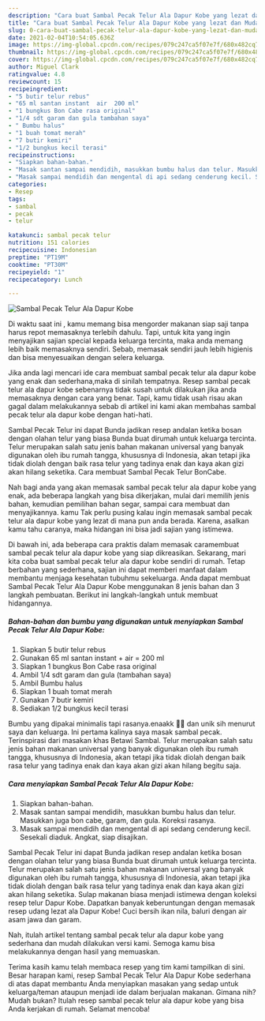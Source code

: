 ```yaml
---
description: "Cara buat Sambal Pecak Telur Ala Dapur Kobe yang lezat dan Mudah Dibuat"
title: "Cara buat Sambal Pecak Telur Ala Dapur Kobe yang lezat dan Mudah Dibuat"
slug: 0-cara-buat-sambal-pecak-telur-ala-dapur-kobe-yang-lezat-dan-mudah-dibuat
date: 2021-02-04T10:54:05.636Z
image: https://img-global.cpcdn.com/recipes/079c247ca5f07e7f/680x482cq70/sambal-pecak-telur-ala-dapur-kobe-foto-resep-utama.jpg
thumbnail: https://img-global.cpcdn.com/recipes/079c247ca5f07e7f/680x482cq70/sambal-pecak-telur-ala-dapur-kobe-foto-resep-utama.jpg
cover: https://img-global.cpcdn.com/recipes/079c247ca5f07e7f/680x482cq70/sambal-pecak-telur-ala-dapur-kobe-foto-resep-utama.jpg
author: Miguel Clark
ratingvalue: 4.8
reviewcount: 15
recipeingredient:
- "5 butir telur rebus"
- "65 ml santan instant  air  200 ml"
- "1 bungkus Bon Cabe rasa original"
- "1/4 sdt garam dan gula tambahan saya"
- " Bumbu halus"
- "1 buah tomat merah"
- "7 butir kemiri"
- "1/2 bungkus kecil terasi"
recipeinstructions:
- "Siapkan bahan-bahan."
- "Masak santan sampai mendidih, masukkan bumbu halus dan telur. Masukkan juga bon cabe, garam, dan gula. Koreksi rasanya."
- "Masak sampai mendidih dan mengental di api sedang cenderung kecil. Sesekali diaduk. Angkat, siap disajikan."
categories:
- Resep
tags:
- sambal
- pecak
- telur

katakunci: sambal pecak telur 
nutrition: 151 calories
recipecuisine: Indonesian
preptime: "PT19M"
cooktime: "PT30M"
recipeyield: "1"
recipecategory: Lunch

---
```



![Sambal Pecak Telur Ala Dapur Kobe](https://img-global.cpcdn.com/recipes/079c247ca5f07e7f/680x482cq70/sambal-pecak-telur-ala-dapur-kobe-foto-resep-utama.jpg)

Di waktu  saat ini , kamu memang bisa mengorder makanan siap saji tanpa harus repot memasaknya terlebih dahulu. Tapi, untuk kita yang ingin menyajikan sajian special kepada keluarga tercinta, maka anda memang lebih baik memasaknya sendiri. Sebab, memasak sendiri jauh lebih higienis dan bisa menyesuaikan dengan selera keluarga.

Jika anda lagi mencari ide cara membuat sambal pecak telur ala dapur kobe yang enak dan sederhana,maka di sinilah tempatnya. Resep sambal pecak telur ala dapur kobe  sebenarnya tidak susah untuk dilakukan jika anda memasaknya dengan cara yang benar. Tapi, kamu tidak usah risau akan gagal dalam melakukannya 
sebab di artikel ini kami akan membahas sambal pecak telur ala dapur kobe dengan hati-hati.  

Sambal Pecak Telur ini dapat Bunda jadikan resep andalan ketika bosan dengan olahan telur yang biasa Bunda buat dirumah untuk keluarga tercinta. Telur merupakan salah satu jenis bahan makanan universal yang banyak digunakan oleh ibu rumah tangga, khususnya di Indonesia, akan tetapi jika tidak diolah dengan baik rasa telur yang tadinya enak dan kaya akan gizi akan hilang seketika. Cara membuat Sambal Pecak Telur BonCabe.

Nah bagi anda yang akan memasak sambal pecak telur ala dapur kobe yang enak, ada beberapa langkah yang bisa dikerjakan, mulai dari memilih jenis bahan, kemudian pemilihan bahan segar, sampai cara membuat dan menyajikannya. kamu Tak perlu pusing kalau ingin memasak sambal pecak telur ala dapur kobe yang lezat di mana pun anda berada. Karena, asalkan kamu  tahu caranya, maka hidangan ini bisa jadi sajian yang istimewa.

Di bawah ini, ada beberapa cara praktis  dalam memasak caramembuat sambal pecak telur ala dapur kobe yang siap dikreasikan. Sekarang, mari kita coba buat sambal pecak telur ala dapur kobe sendiri di rumah. Tetap berbahan yang sederhana, sajian ini dapat memberi manfaat dalam membantu menjaga kesehatan tubuhmu sekeluarga. Anda dapat membuat Sambal Pecak Telur Ala Dapur Kobe menggunakan 8 jenis bahan dan 3 langkah pembuatan. Berikut ini langkah-langkah untuk membuat hidangannya.

<!--inarticleads1-->

##### Bahan-bahan dan bumbu yang digunakan untuk menyiapkan Sambal Pecak Telur Ala Dapur Kobe:

1. Siapkan 5 butir telur rebus
1. Gunakan 65 ml santan instant + air = 200 ml
1. Siapkan 1 bungkus Bon Cabe rasa original
1. Ambil 1/4 sdt garam dan gula (tambahan saya)
1. Ambil  Bumbu halus
1. Siapkan 1 buah tomat merah
1. Gunakan 7 butir kemiri
1. Sediakan 1/2 bungkus kecil terasi


Bumbu yang dipakai minimalis tapi rasanya.enaakk 👍🏼 dan unik sih menurut saya dan keluarga. Ini pertama kalinya saya masak sambal pecak. Terinspirasi dari masakan khas Betawi Sambal. Telur merupakan salah satu jenis bahan makanan universal yang banyak digunakan oleh ibu rumah tangga, khususnya di Indonesia, akan tetapi jika tidak diolah dengan baik rasa telur yang tadinya enak dan kaya akan gizi akan hilang begitu saja. 

<!--inarticleads2-->

##### Cara menyiapkan Sambal Pecak Telur Ala Dapur Kobe:

1. Siapkan bahan-bahan.
1. Masak santan sampai mendidih, masukkan bumbu halus dan telur. Masukkan juga bon cabe, garam, dan gula. Koreksi rasanya.
1. Masak sampai mendidih dan mengental di api sedang cenderung kecil. Sesekali diaduk. Angkat, siap disajikan.


Sambal Pecak Telur ini dapat Bunda jadikan resep andalan ketika bosan dengan olahan telur yang biasa Bunda buat dirumah untuk keluarga tercinta. Telur merupakan salah satu jenis bahan makanan universal yang banyak digunakan oleh ibu rumah tangga, khususnya di Indonesia, akan tetapi jika tidak diolah dengan baik rasa telur yang tadinya enak dan kaya akan gizi akan hilang seketika. Sulap makanan biasa menjadi istimewa dengan koleksi resep telur Dapur Kobe. Dapatkan banyak keberuntungan dengan memasak resep udang lezat ala Dapur Kobe! Cuci bersih ikan nila, baluri dengan air asam jawa dan garam. 

Nah, itulah artikel tentang  sambal pecak telur ala dapur kobe  yang sederhana dan mudah dilakukan versi kami. Semoga kamu bisa melakukannya dengan hasil yang memuaskan. 

Terima kasih kamu telah membaca resep yang tim kami tampilkan di sini. Besar harapan kami, resep  Sambal Pecak Telur Ala Dapur Kobe sederhana di atas dapat membantu Anda menyiapkan masakan yang sedap untuk keluarga/teman ataupun menjadi ide dalam berjualan makanan. Gimana nih? Mudah bukan? Itulah resep sambal pecak telur ala dapur kobe yang bisa Anda kerjakan di rumah. Selamat mencoba!

